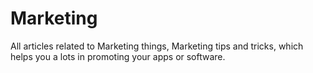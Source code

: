 # Marketing
All articles related to Marketing things, Marketing tips and tricks, which helps you a lots in promoting your apps or software.
